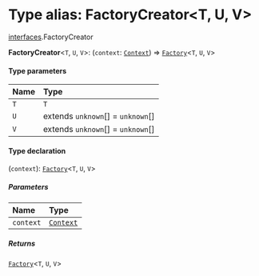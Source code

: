 # Type alias: FactoryCreator\<T, U, V>

[interfaces](/en/auto-docs/fixed-layout-editor/modules/interfaces.md).FactoryCreator

**FactoryCreator**<`T`, `U`, `V`>: (`context`: [`Context`](/en/auto-docs/fixed-layout-editor/interfaces/interfaces.Context.md)) => [`Factory`](/en/auto-docs/fixed-layout-editor/types/interfaces.Factory.md)<`T`, `U`, `V`>

#### Type parameters

| Name | Type |
| :------ | :------ |
| `T` | `T` |
| `U` | extends `unknown`\[] = `unknown`\[] |
| `V` | extends `unknown`\[] = `unknown`\[] |

#### Type declaration

(`context`): [`Factory`](/en/auto-docs/fixed-layout-editor/types/interfaces.Factory.md)<`T`, `U`, `V`>

##### Parameters

| Name | Type |
| :------ | :------ |
| `context` | [`Context`](/en/auto-docs/fixed-layout-editor/interfaces/interfaces.Context.md) |

##### Returns

[`Factory`](/en/auto-docs/fixed-layout-editor/types/interfaces.Factory.md)<`T`, `U`, `V`>
